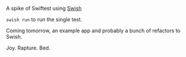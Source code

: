 A spike of Swiftest using [Swish](https://github.com/bppr/Swish)

`swish run` to run the single test.

Coming tomorrow, an example app and probably a bunch of refactors to Swish.

Joy. Rapture. Bed.
